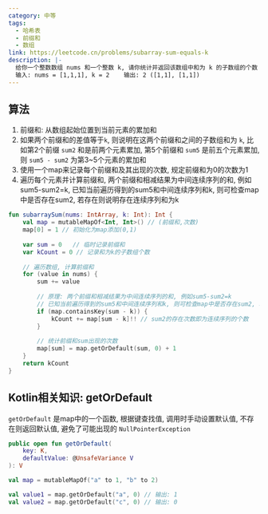 ```yaml
---
category: 中等
tags:
  - 哈希表
  - 前缀和
  - 数组
link: https://leetcode.cn/problems/subarray-sum-equals-k
description: |-
  给你一个整数数组 nums 和一个整数 k, 请你统计并返回该数组中和为 k 的子数组的个数 (子数组是数组中元素的连续非空序列)
  输入: nums = [1,1,1], k = 2    输出: 2 ([1,1], [1,1])
---
```


## 算法

1. 前缀和: 从数组起始位置到当前元素的累加和
2. 如果两个前缀和的差值等于`k`, 则说明在这两个前缀和之间的子数组和为 `k`, 比如第2个前缀 `sum2` 和是前两个元素累加, 第5个前缀和 `sum5` 是前五个元素累加, 则 `sum5 - sum2` 为第3~5个元素的累加和
3. 使用一个map来记录每个前缀和及其出现的次数, 规定前缀和为0的次数为1
4. 遍历每个元素并计算前缀和, 两个前缀和相减结果为中间连续序列的和, 例如sum5-sum2=k, 已知当前遍历得到的sum5和中间连续序列和k, 则可检查map中是否存在sum2, 若存在则说明存在连续序列和为k
```Kotlin
fun subarraySum(nums: IntArray, k: Int): Int {  
    val map = mutableMapOf<Int, Int>() // (前缀和,次数)  
    map[0] = 1 // 初始化为map添加(0,1)  
  
    var sum = 0   // 临时记录前缀和  
    var kCount = 0 // 记录和为k的子数组个数  
  
    // 遍历数组, 计算前缀和  
    for (value in nums) {  
        sum += value  
  
        // 原理: 两个前缀和相减结果为中间连续序列的和, 例如sum5-sum2=k  
        // 已知当前遍历得到的sum5和中间连续序列和k, 则可检查map中是否存在sum2, 若存在则说明存在连续序列和为k, 存在几次即有几个连续序列  
        if (map.containsKey(sum - k)) {  
            kCount += map[sum - k]!! // sum2的存在次数即为连续序列的个数  
        }  
  
        // 统计前缀和sum出现的次数  
        map[sum] = map.getOrDefault(sum, 0) + 1  
    }  
    return kCount  
}
```

## Kotlin相关知识: getOrDefault

`getOrDefault` 是map中的一个函数, 根据键查找值, 调用时手动设置默认值, 不存在则返回默认值, 避免了可能出现的 `NullPointerException`
```Kotlin
public open fun getOrDefault(
    key: K,
    defaultValue: @UnsafeVariance V
): V
```

```Kotlin
val map = mutableMapOf("a" to 1, "b" to 2)

val value1 = map.getOrDefault("a", 0) // 输出: 1
val value2 = map.getOrDefault("c", 0) // 输出: 0
```